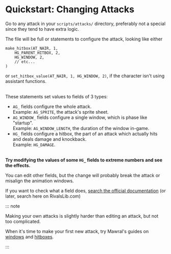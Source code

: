 # Quickstart: Changing Attacks

Go to any attack in your `scripts/attacks/` directory, preferably not a special since they tend to have extra logic.

The file will be full or statements to configure the attack, looking like either

```gml
make_hitbox(AT_NAIR, 1,
    HG_PARENT_HITBOX, 2,
    HG_WINDOW, 2,
    // etc...
)
```

or `set_hitbox_value(AT_NAIR, 1, HG_WINDOW, 2)`, if the character isn't using assistant functions.

\
These statements set values to fields of 3 types:

- `AG_` fields configure the whole attack.  \
  Example: `AG_SPRITE`, the attack's sprite sheet.
- `AG_WINDOW_` fields configure a single window, which is phase like "startup".  \
  Example: `AG_WINDOW_LENGTH`, the duration of the window in-game.
- `HG_` fields configure a hitbox, the part of an attack which actually hits and deals damage and knockback.  \
  Example: `HG_DAMAGE`.

\
**Try modifying the values of some `HG_` fields to extreme numbers and see the effects.**

You can edit other fields, but the change will probably break the attack or misalign the animation windows.

If you want to check what a field does, [search the official documentation](https://rivalsofaether.com/workshop/) (or
later, search here on RivalsLib.com)

::: note

Making your own attacks is slightly harder than editing an attack, but not too complicated.

When it's time to make your first new attack, try Mawral's guides
on [windows](https://ko-fi.com/post/RoA-Workshop-Guide-Explaining-Attack-Windows-M4M72XOMP)
and [hitboxes](https://ko-fi.com/post/RoA-Workshop-Guide--Explaining-Hitboxes-D1D73IDDE).

:::
